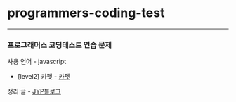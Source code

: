 # programmers-coding-test
---
### 프로그래머스 코딩테스트 연습 문제

사용 언어 - javascript

- [level2] 카펫 - [카펫](https://juyoungpark718.github.io/posts/2)



정리 글 - [JYP블로그](https://juyoungpark718.github.io)